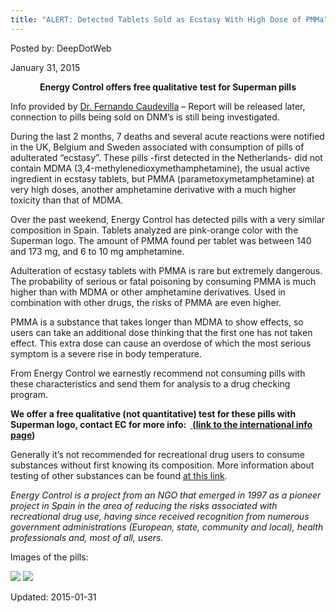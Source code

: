 ```yaml
---
title: "ALERT: Detected Tablets Sold as Ecstasy With High Dose of PMMa"
---
```


Posted by: DeepDotWeb 

<span>January 31, 2015</span>


<p style="text-align: center;"><b>Energy Control offers free qualitative test for Superman pills</b></p>
<p>Info provided by <a title="DoctorX “Ask a Drug Expert Physician” Thread – Now On Evolution!" href="/2014/12/01/doctorx-ask-drug-expert-physician-thread-now-evolution/" target="_blank">Dr. Fernando Caudevilla</a> &#8211; Report will be released later, connection to pills being sold on DNM&#8217;s is still being investigated.</p>
<p>During the last 2 months, 7 deaths and several acute reactions were notified in the UK, Belgium and Sweden associated with consumption of pills of adulterated &#8220;ecstasy&#8221;. These pills -first detected in the Netherlands- did not contain MDMA (3,4-<wbr />methylenedioxymethamphetamine)<wbr />, the usual active ingredient in ecstasy tablets, but PMMA (parametoxymetamphetamine) at very high doses, another amphetamine derivative with a much higher toxicity than that of MDMA.</p>
<p>Over the past weekend, Energy Control has detected pills with a very similar composition in Spain. Tablets analyzed are pink-orange color with the Superman logo. The amount of PMMA found per tablet was between 140 and 173 mg, and 6 to 10 mg amphetamine.</p>
<p>Adulteration of ecstasy tablets with PMMA is rare but extremely dangerous. The probability of serious or fatal poisoning by consuming PMMA is much higher than with MDMA or other amphetamine derivatives. Used in combination with other drugs, the risks of PMMA are even higher.</p>
<p>PMMA is a substance that takes longer than MDMA to show effects, so users can take an additional dose thinking that the first one has not taken effect. This extra dose can cause an overdose of which the most serious symptom is a severe rise in body temperature.</p>
<p>From Energy Control we earnestly recommend not consuming pills with these characteristics and send them for analysis to a drug checking program.</p>
<p><b>We offer a free qualitative (not quantitative) test for these pills with Superman logo, contact EC for more info:  <span style="text-decoration: underline;"><a href="#">
</a></span>(<a href="http://energycontrol.org/noticias/528-international.html" target="_blank">link to the international info page</a>)</b></p>
<p>Generally it&#8217;s not recommended for recreational drug users to consume substances without first knowing its composition. More information about testing of other substances can be found <a href="https://g-i-r.github.io/deepdotweb/2014/04/06/energy-control-drug-testing-service-for-deepweb-users" target="_blank">at this link</a>.</p>
<p><em>Energy Control is a project from an NGO that emerged in 1997 as a pioneer project in Spain in the area of reducing the risks associated with recreational drug use, having since received recognition from numerous government administrations (European, state, community and local), health professionals and, most of all, users.</em></p>
<p>Images of the pills:</p>

<img src="https://G-I-R.github.io/deepdotweb/imgs/2015/01/superman.jpg">

</a> 

<img src="https://G-I-R.github.io/deepdotweb/imgs/2015/01/Superman2.jpg">


Updated: 2015-01-31

